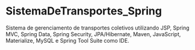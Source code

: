 # SistemaDeTransportes_Spring
Sistema de gerenciamento de transportes coletivos utilizando JSP, Spring MVC, Spring Data, Spring Security, JPA/Hibernate, Maven, JavaScript, Materialize, MySQL e Spring Tool Suite como IDE.
